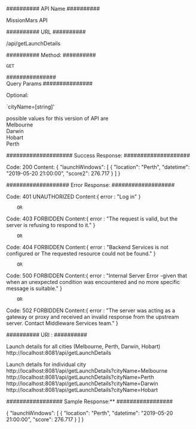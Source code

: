 ##########
 API Name
##########

MissionMars API
  
##########
 URL
##########

/api/getLaunchDetails

##########
 Method:
##########

`GET`

###############  
Query Params
###############

Optional:

`cityName=[string]' 

possible values for this version of API are  </br>
		Melbourne  </br>
		Darwin  </br>
		Hobart  </br>
		Perth  </br>
		
		
####################
Success Response:
####################
  
Code: 200
Content: 
	{
    "launchWindows": [
        {
            "location": "Perth",
            "datetime": "2019-05-20 21:00:00",
            "score2": 276.717
		}
	]
	}
	

################### 
Error Response:
###################
  
Code: 401 UNAUTHORIZED
Content:{ error : "Log in" }

        OR

Code: 403 FORBIDDEN
Content:{ error : "The request is valid, but the server is refusing to respond to it." }
  
        OR
  
Code: 404 FORBIDDEN
Content:{ error : "Backend Services is not configured or The requested resource could not be found." }
  
        OR

Code: 500 FORBIDDEN
Content:{ error : "Internal Server Error -given that when an unexpected condition was encountered and no more specific message is suitable." }

        OR

Code: 502 FORBIDDEN
Content:{ error : "The server was acting as a gateway or proxy and received an invalid response from the upstream server. Contact Middleware Services team." }

##########
URI :
##########

Launch details for all cities (Melbourne, Perth, Darwin, Hobart)
http://localhost:8081/api/getLaunchDetails

Launch details for individual city  </br>
http://localhost:8081/api/getLaunchDetails?cityName=Melbourne </br>
http://localhost:8081/api/getLaunchDetails?cityName=Perth  </br>
http://localhost:8081/api/getLaunchDetails?cityName=Darwin  </br>
http://localhost:8081/api/getLaunchDetails?cityName=Hobart  </br>

#################
Sample Response:**
#################

{
    "launchWindows": [
        {
            "location": "Perth",
            "datetime": "2019-05-20 21:00:00",
            "score": 276.717
        }
    ]
}
